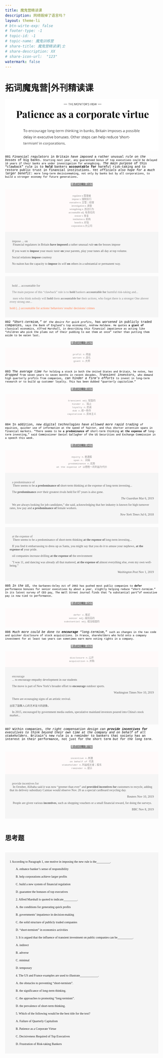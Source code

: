 ```yaml
---
title: 魔鬼营精读课
description: 网络毁掉了语言吗？
layout: theme-li
# btn-wirte-exp: false
# footer-type: -1
# topic-id: -1
# topic-name: 魔鬼训练营
# share-title: 魔鬼营精读课|士
# share-description: XX
# share-icon-url:  "123"
watermark: false
---
```


<h1><b>拓词魔鬼营</b>|外刊精读课</h1>

<img src="./asset/eco1114/csmonitor.png" alt="全球榜单">
<div style="font-size:10px;font-family:courier;color:black">

001 <i>Financial regulators</i> in Britain <i>have imposed</i> a rather unusual <i>rule on the bosses</i> of big banks.<small> Starting next year, any guaranteed bonus of top executives could be delayed 10 years if their banks are under investigation for wrongdoing</small>. <i>The main purpose</i> of this “clawback” rule is to <b>hold</b> bankers <b>accountable for</b> harmful risk-taking and to restore public trust in financial institutions. <i>Yet officials also hope for a much larger benefit</i>: <small>more long-term decisionmaking, not only by banks but by all corporations, to build a stronger economy for future generations</small>.

<p style="text-align:center"><span style="background: grey;color:#fff; font-size:10px ">重点词汇|第1段</span></p>
<div style="text-align:center; background: snow;padding:15px;color:#888888;font-family:verdana; font-size:8px; border: 1px lightgrey">
regulator n.管理者<br>
impose v. 强制实行<br> 
executive n. 主管；经理<br>
investigation n. 调查<br>
wrongdoing n. 违法行为<br>
accountable adj. 有责任的<br>
restore v. 恢复<br>
institution n. 机构<br>
benefit n. 好处<br>
corporation n.大公司 

</div>

<div style="text-align:left;background:whitesmoke;padding:15px;font-size:10px;font-family:verdana;color:#595959; border: 1px lightgrey">

<font face="Arial Black" color="dimgrey">🌟impose ...  on</font><br>
🌰 Financial regulators in Britain <b>have imposed</b> a rather unusual <i>rule</i> <b>on</b> the bosses
impose

🌰If you want to <b>impose</b> your <i>music taste</i> <b>on</b> your parents, play your tunes all day at top volume. 

🌰Social relations <b>impose</b> courtesy

🌰No naiton has the capacity to <b>impose</b> its <i>will</i> <b>on</b> others in a substantial or permanent way. 

</div>

<br>


<div style="text-align:left;background:whitesmoke;padding:15px;font-size:10px;font-family:verdana;color:grey;verdana; border: 1px lightgrey">

<font face="Arial Black" color="dimgrey">🌟hold ... accountable for</font><br>

🌰The main purpose of this “clawback” rule is to <b>hold</b> bankers <b>accountable for</b> harmful risk-taking and...

🌰 men  who think nobody will <b>hold</b> them <b>accountable for</b> their <i>actions</i>, who forget there is a stronger One abover every strong one...

<font face="verdana" color="coral">hold (...) accountable for actions/ behaviors/ results/ decisions/ crimes</font><br> 

</div>

002 <i>“Short-termism,”</i> or <i><small>the desire for quick profits</small></i>, has <i>worsened</i> in publicly traded companies, <small>says the Bank of England’s top economist, Andrew Haldane. He quotes <b>a giant of</b> classical economics, Alfred Marshall, in describing this <i>financial impatience</i> as acting like “children who pick the plums out of their pudding to eat them at once” rather than putting them aside to be eaten last.</small>

<p style="text-align:center"><span style="background: grey;color:#fff; font-size:10px ">重点词汇|第2段</span></p>
<div style="text-align:center; background: snow;padding:15px;color:#888888;font-size:8px; border: 1px lightgrey">
profit n.收益<br> 
worsen v.恶化<br>
giant n.大师

</div>

003 The <i>average time</i> <small>for holding a stock in both the United States and Britain, he notes, has</small> <i>dropped</i> <small>from seven years to seven months in recent decades</small>. <i>Transient investors</i>, <small>who demand high quarterly profits from companies</small>, <i>can hinder a firm’s efforts</i> <small>to invest in long-term research or to build up customer loyalty. This has been dubbed “<i>quarterly capitalism</i>.”</small>

<p style="text-align:center"><span style="background: grey;color:#fff; font-size:10px ">重点词汇|第3段</span></p>
<div style="text-align:center; background: snow;padding:15px;color:#888888;font-size:8px; border: 1px lightgrey">
transient adj.短暂的<br>
hinder v. 阻止<br>
loyalty n.忠诚<br>
dub v.把～称作<br>
capitalism n.资本主义
</div>

004 In addition, <i>new digital technologies have allowed more rapid trading</i> <small>of equities, quicker use of information at the speed of Twitter, and thus shorter attention spans in financial markets. “There seems to be <b>a predominance of</b> short-term thinking <b>at the expense of</b> long-term investing,” said Commissioner Daniel Gallagher of the US Securities and Exchange Commission in a speech this week.</small>

<p style="text-align:center"><span style="background: grey;color:#fff; font-size:10px ">重点词汇|第4段</span></p>
<div style="text-align:center; background: snow;padding:15px;color:#888888;font-size:8px; border: 1px lightgrey">
equity n.普通股<br>
span n. 间隔<br>
predominance n.优势<br> 
at the expense of 以牺牲～的利益为代价

</div>

<div style="text-align:left;background:whitesmoke;padding:15px;font-size:10px;font-family:verdana;color:#595959; border: 1px lightgrey">

<font face="Arial Black" color="dimgrey">🌟a predominance of </font><br>
🌰 There seems to be <b>a predominance of</b> short-term thinking at the expense of long-term investing...

🌰The <b>predominance</b> <i>over</i> their greatest rivals held for 87 years is also gone.
<p align="right"><i>The Guardian</i> Mar 6, 2019</p>

🌰We are always looking for job candidates,” she said, acknowledging that her industry is known for high turnover rates, low pay and <b>a predominance of</b> female workers.
<p align="right"><i>New York Times</i> Jul 6, 2018</p>


</div>
<br>

<div style="text-align:left;background:whitesmoke;padding:15px;font-size:10px;font-family:verdana;color:#595959; border: 1px lightgrey">

<font face="Arial Black" color="dimgrey">🌟at the expense of </font><br>
🌰  There seems to be a predominance of short-term thinking <b>at the expense of</b> long-term investing...

🌰If you find it embarrassing to dress up as Santa, you might say that you do it to amuse your nephews, <b>at the expense of</b> your pride.

🌰oil companies increase drilling <b>at the expense of</b> the environment

🌰"I was 11, and dancing was already all that mattered, <b>at the expense of</b> almost everything else, even my own well-being.”
<p align="right"><i>Washington Post</i> Nov 1, 2019</p>


</div>

005 <i>In the US</i>, <small>the Sarbanes-Oxley Act of 2002 has pushed most public companies to <b>defer</b> performance bonuses for senior executives by about a year, slightly helping reduce “<i>short-termism</i>.” In its latest survey of CEO pay, The Wall Street Journal finds that “a substantial part”of executive pay is now tied to performance</small>.
 
<p style="text-align:center"><span style="background: grey;color:#fff; font-size:10px ">重点词汇|第5段</span></p>
<div style="text-align:center; background: snow;padding:15px;color:#888888;font-size:8px; border: 1px lightgrey">
defer v.推迟<br>
senior adj.级别高的<br> 
substantial adj.相当程度的 
</div>

006 <i>Much more could be done to <b>encourage</b> “long-termism</i>,” <small>such as changes in the tax code and quicker disclosure of stock acquisitions. In France, shareholders who hold onto a company investment for at least two years can sometimes earn more voting rights in a company.</small>

<p style="text-align:center"><span style="background: grey;color:#fff; font-size:10px ">重点词汇|第6段</span></p>
<div style="text-align:center; background: snow;padding:15px;color:#888888;font-size:8px; border: 1px lightgrey">
disclosure n.公开<br> 
acquisition n.并购

</div>

<div style="text-align:left;background:whitesmoke;padding:15px;font-size:10px;font-family:verdana;color:#595959; border: 1px lightgrey">

<font face="Arial Black" color="dimgrey">🌟encourage </font><br>
🌰... to encourage empathy development in our students 

🌰The move is part of New York’s broader effort to <b>encourage</b> outdoor sports.
<p align="right">Washington Times Nov 10, 2019</p>

🌰There are ecouraging signs of an artistic revival. 

<small>出现了鼓舞人心的艺术复兴的迹象。</small>

🌰In 2015, encouraged by government media outlets, speculative mainland investors poured into China's stock market...

</div>

007 Within companies, <i>the right compensation design can <b>provide incentives for</b> executives to think beyond their own time at the company and on behalf of all stakeholders</i>. Britain’s new rule is a reminder to bankers that society has an interest in their performance, not just for the short term <i>but for the long term</i>.

<p style="text-align:center"><span style="background: grey;color:#fff; font-size:10px ">重点词汇|第7段</span></p>
<div style="text-align:center; background: snow;padding:15px;color:#888888;font-size:8px; border: 1px lightgrey">
incentive n.刺激<br> 
on behalf of 代表<br>
stakeholder n.利益相关者；股东<br> 
reminder n.提示 

</div>

<div style="text-align:left;background:whitesmoke;padding:15px;font-size:10px;font-family:verdana;color:#595959; border: 1px lightgrey">

<font face="Arial Black" color="dimgrey">🌟provide incentives for </font><br>
🌰 In October, Alibaba said it was now “greener than ever” and <b>provided incentives for</b> customers to recycle, adding that its delivery subsidiary Cainiao would observe Nov. 20 as a special cardboard recycling day.
<p align="right">Reuters Nov 10, 2019</p>

🌰 People are given various <b>incentives</b>, such as shopping vouchers or a small financial reward, for doing the surveys.
<p align="right">BBC Nov 8, 2019</p>


</div>


</div>
<br>
<h2>思考题</h2>
<br>
<div style="text-align:left;background:whitesmoke;padding:15px;font-size:10px;font-family:verdana; border: 1px lightgrey">

   1  According to Paragraph 1, one motive in imposing the new rule is the_________.

　　A. enhance banker’s sense of responsibility

　　B. help corporations achieve larger profits

　　C. build a new system of financial regulation

　　D. guarantee the bonuses of top executives

　　2. Alfred Marshall is quoted to indicate_________.

　　A. the conditions for generating quick profits

　　B. governments’ impatience in decision-making

　　C. the solid structure of publicly traded companies

　　D. “short-termism” in economics activities

　　3. It is argued that the influence of transient investment on public companies can be__________.

　　A. indirect

　　B. adverse

　　C. minimal

　　D. temporary

　　4. The US and France examples are used to illustrate____________.

　　A. the obstacles to preventing “short-termism”.

　　B. the significance of long-term thinking.

　　C. the approaches to promoting “long-termism”.

　　D. the prevalence of short-term thinking.

　　5. Which of the following would be the best title for the text?

　　A. Failure of Quarterly Capitalism

　　B. Patience as a Corporate Virtue

　　C. Decisiveness Required of Top Executives

　　D. Frustration of Risk-taking Bankers

</div>
